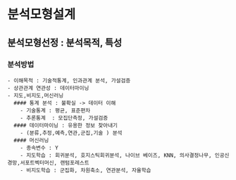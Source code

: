 # 분석모형설계
## 분석모형선정 : 분석목적, 특성
### 분석방법
    - 이해목적 : 기술적통계, 인과관계 분석, 가설검증
    - 상관관계 연관성 : 데이터마이닝
    - 지도,비지도,머신러닝
      #### 통계 분석 : 불확실 -> 데이터 이해
        - 기술통계 : 평균, 표준편차
        - 추론통계  : 모집단측정, 가설검증
      #### 데이터마이닝 : 유용한 정보 찾아내기
        - (분류,추정,예측,연관,군집,기술 ) 분석
      #### 머신러닝
        - 종속변수 : Y
        - 지도학습 : 회귀분석, 호지스틱회귀분석, 나이브 베이즈, KNN, 의사결정나무, 인공신경망,서포트벡터머신, 랜텀포레스트
        - 비지도학습 : 군집화, 차원축소, 연관분석, 자율학습
